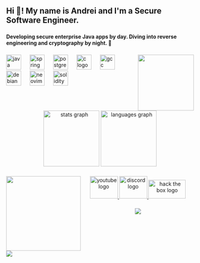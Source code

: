 <h2 align="left">Hi 👋! My name is Andrei and I'm a Secure Software Engineer.</h2>

###

<h4 align="left">Developing secure enterprise Java apps by day. Diving into reverse engineering and cryptography by night. 🔐</h4>

###

<img align="right" height="150" src="https://media.giphy.com/media/v1.Y2lkPTc5MGI3NjExZmJtYWh5OGZ6YW1jN3VxeXpiNmZpZXE0dTFxMTFsdDRlY2Q3YTN5YiZlcD12MV9naWZzX3NlYXJjaCZjdD1n/EcnAlQcGnZq9y/giphy.gif"  />

###

<div align="left">
  <img src="https://cdn.jsdelivr.net/gh/devicons/devicon/icons/java/java-original.svg" height="40" alt="java logo"  />
  <img width="15" />
  <img src="https://cdn.simpleicons.org/spring/6DB33F" height="40" alt="spring logo"  />
  <img width="15" />
  <img src="https://cdn.jsdelivr.net/gh/devicons/devicon@latest/icons/kalilinux/kalilinux-original.svg" height="40" alt="postgresql logo"  />
  <img width="15" />
  <img src="https://skillicons.dev/icons?i=c" height="40" alt="c logo"  />
  <img width="15" />
  <img src="https://cdn.jsdelivr.net/gh/devicons/devicon/icons/gcc/gcc-original.svg" height="40" alt="gcc logo"  />
  <img width="15" />
  <img src="https://cdn.jsdelivr.net/gh/devicons/devicon/icons/debian/debian-original.svg" height="40" alt="debian logo"  />
  <img width="15" />
  <img src="https://cdn.simpleicons.org/neovim/57A143" height="40" alt="neovim logo"  />
  <img width="15" />
  <img src="https://cdn.simpleicons.org/solidity/363636" height="40" alt="solidity logo"  />
</div>

###

<br clear="both">

<div align="center">
  <img src="https://github-readme-stats.vercel.app/api?username=andrei2308&hide_title=false&hide_rank=false&show_icons=true&include_all_commits=true&count_private=true&disable_animations=false&theme=radical&locale=en&hide_border=false" height="150" alt="stats graph"  />
  <img src="https://github-readme-stats.vercel.app/api/top-langs?username=andrei2308&locale=en&hide_title=false&layout=compact&card_width=320&langs_count=5&theme=radical&hide_border=false" height="150" alt="languages graph"  />
</div>

###

<img align="left" height="200" src="https://media.giphy.com/media/v1.Y2lkPWVjZjA1ZTQ3aGM0cTEyZHNjNmdlYjQzYXBzNHBtazhxb3J5MThoNGNkY281N25raCZlcD12MV9naWZzX3NlYXJjaCZjdD1n/ztpMY1t5VYWlO/giphy.gif"  />

###

<div align="center">
  <a href="https://www.youtube.com/@chitzoiu840" target="_blank">
    <img src="https://raw.githubusercontent.com/maurodesouza/profile-readme-generator/master/src/assets/icons/social/youtube/default.svg" width="75" height="60" alt="youtube logo"  />
  </a>
  <a href="https://www.discordapp.com/users/272020370331009024" target="_blank">
    <img src="https://raw.githubusercontent.com/maurodesouza/profile-readme-generator/master/src/assets/icons/social/discord/default.svg" width="75" height="60" alt="discord logo"  />
  </a>
  <a href="https://app.hackthebox.com/profile/2254065" target="_blank">
    <img src="https://external-content.duckduckgo.com/iu/?u=https%3A%2F%2Fredtiseg.com%2Fwp-content%2Fuploads%2F2022%2F08%2FHTB-Logo-Verticall_RGB_DarkText_1024-1024x614.png&f=1&nofb=1&ipt=82e1b55d54e0c925052a597dd604efcb1f6dfadc2aaf347cabf1823f8ee4d3cf" width="100" height="50" alt="hack the box logo"/>    
  </a>
</div>

###

<div align="center">
  <img src="https://visitor-badge.laobi.icu/badge?page_id=andrei2308.andrei2308&left_color=midnightblue&right_color=darkmagenta&left_text=stalkers"  />
</div>

###

<br clear="both">

<div>
  <img style="100%" src="https://capsule-render.vercel.app/api?type=waving&height=100&section=footer&reversal=false&text=andrei2308&fontSize=50&fontColor=FFFFFF&fontAlign=50&fontAlignY=50&stroke=-&animation=twinkling&descSize=20&descAlign=50&descAlignY=50&textBg=false&color=random"  />
</div>

###
